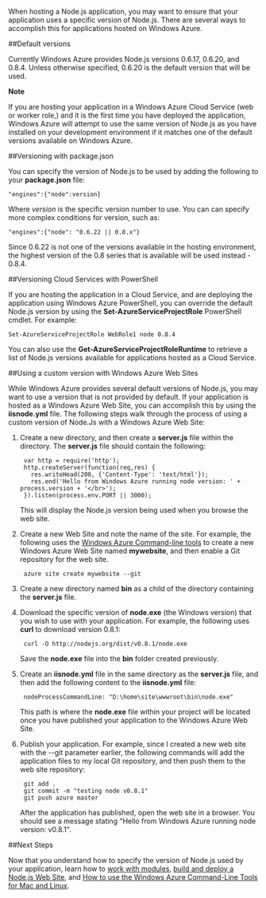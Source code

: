 <properties linkid="dev-nodejs-nodeversion" urlDisplayName="Node.js Versions" pageTitle="Specifying a Node.js version - Windows Azure" metaKeywords="node.js version azure" metaDescription="Learn how to specify the Node.js version used by your application" metaCanonical="http://www.windowsazure.com/en-us/develop/nodejs/common-tasks/node-version" umbracoNaviHide="0" disqusComments="1" writer="larryfr" editor="mollybos" manager="paulettm" /> 

When hosting a Node.js application, you may want to ensure that your application uses a specific version of Node.js. There are several ways to accomplish this for applications hosted on Windows Azure.

##Default versions

Currently Windows Azure provides Node.js versions 0.6.17, 0.6.20, and 0.8.4. Unless otherwise specified, 0.6.20 is the default version that will be used.

<div class="dev-callout">
<strong>Note</strong>
<p>If you are hosting your application in a Windows Azure Cloud Service (web or worker role,) and it is the first time you have deployed the application, Windows Azure will attempt to use the same version of Node.js as you have installed on your development environment if it matches one of the default versions available on Windows Azure.</p>
</div>


##Versioning with package.json

You can specify the version of Node.js to be used by adding the following to your **package.json** file:

	"engines":{"node":version}

Where *version* is the specific version number to use. You can  can specify more complex conditions for version, such as:

	"engines":{"node": "0.6.22 || 0.8.x"}

Since 0.6.22 is not one of the versions available in the hosting environment, the highest version of the 0.8 series that is available will be used instead - 0.8.4.

##Versioning Cloud Services with PowerShell

If you are hosting the application in a Cloud Service, and are deploying the application using Windows Azure PowerShell, you can override the default Node.js version by using the **Set-AzureServiceProjectRole** PowerShell cmdlet. For example:

	Set-AzureServiceProjectRole WebRole1 node 0.8.4

You can also use the **Get-AzureServiceProjectRoleRuntime** to retrieve a list of Node.js versions available for applications hosted as a Cloud Service.

##Using a custom version with Windows Azure Web Sites

While Windows Azure provides several default versions of Node.js, you may want to use a version that is not provided by default. If your application is hosted as a Windows Azure Web Site, you can accomplish this by using the **iisnode.yml** file. The following steps walk through the process of using a custom version of Node.Js with a Windows Azure Web Site:

1. Create a new directory, and then create a **server.js** file within the directory. The **server.js** file should contain the following:

		var http = require('http');
		http.createServer(function(req,res) {
		  res.writeHead(200, {'Content-Type': 'text/html'});
		  res.end('Hello from Windows Azure running node version: ' + process.version + '</br>');
		}).listen(process.env.PORT || 3000);

	This will display the Node.js version being used when you browse the web site.

2. Create a new Web Site and note the name of the site. For example, the following uses the [Windows Azure Command-line tools] to create a new Windows Azure Web Site named **mywebsite**, and then enable a Git repository for the web site.

		azure site create mywebsite --git

3. Create a new directory named **bin** as a child of the directory containing the **server.js** file.

4. Download the specific version of **node.exe** (the Windows version) that you wish to use with your application. For example, the following uses **curl** to download version 0.8.1:

		curl -O http://nodejs.org/dist/v0.8.1/node.exe

	Save the **node.exe** file into the **bin** folder created previously.

5. Create an **iisnode.yml** file in the same directory as the **server.js** file, and then add the following content to the **iisnode.yml** file:

		nodeProcessCommandLine: "D:\home\site\wwwroot\bin\node.exe"

	This path is where the **node.exe** file within your project will be located once you have published your application to the Windows Azure Web Site.

6. Publish your application. For example, since I created a new web site with the --git parameter earlier, the following commands will add the application files to my local Git repository, and then push them to the web site repository:

		git add .
		git commit -m "testing node v0.8.1"
		git push azure master

	After the application has published, open the web site in a browser. You should see a message stating "Hello from Windows Azure running node version: v0.8.1".

##Next Steps

Now that you understand how to specify the version of Node.js used by your application, learn how to [work with modules], [build and deploy a Node.js Web Site], and [How to use the Windows Azure Command-Line Tools for Mac and Linux].

[How to use the Windows Azure Command-Line Tools for Mac and Linux]: /en-us/develop/nodejs/how-to-guides/command-line-tools/
[Windows Azure Command-line tools]: /en-us/develop/nodejs/how-to-guides/command-line-tools/
[work with modules]: /en-us/develop/nodejs/common-tasks/node-modules
[build and deploy a Node.js Web Site]: /en-us/develop/nodejs/tutorials/create-a-website-(mac)/